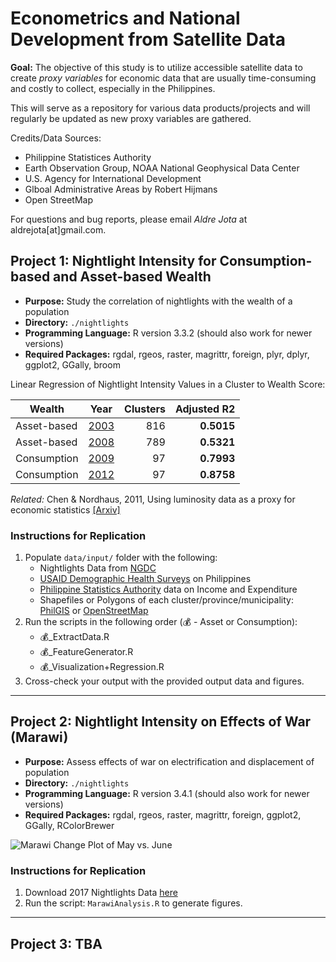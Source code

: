 # Econometrics and National Development from Satellite Data

**Goal:** The objective of this study is to utilize accessible satellite data to create *proxy variables* for economic data that are usually time-consuming and costly to collect, especially in the Philippines. 

This will serve as a repository for various data products/projects and will regularly be updated as new proxy variables are gathered.

Credits/Data Sources:

* Philippine Statistices Authority
* Earth Observation Group, NOAA National Geophysical Data Center
* U.S. Agency for International Development
* Glboal Administrative Areas by Robert Hijmans
* Open StreetMap

For questions and bug reports, please email *Aldre Jota* at aldrejota[at]gmail.com.

## Project 1: Nightlight Intensity for Consumption-based and Asset-based Wealth

* **Purpose:** Study the correlation of nightlights with the wealth of a population
* **Directory:** ```./nightlights```
* **Programming Language:** R version 3.3.2 (should also work for newer versions)
* **Required Packages:** rgdal, rgeos, raster, magrittr, foreign, plyr, dplyr, ggplot2, GGally, broom

Linear Regression of Nightlight Intensity Values in a Cluster to Wealth Score:

| Wealth   | Year        | Clusters  | Adjusted R2|
| ---------|:-------:| -----:|-----------:|
| Asset-based    | [2003](https://github.com/aldrejota/satellite-econometrics/blob/master/figures/nightlight_regression_2003.png) | 816 |	**0.5015** |
| Asset-based    | [2008](https://github.com/aldrejota/satellite-econometrics/blob/master/figures/nightlight_regression_2008.png) | 789| **0.5321** |
| Consumption | [2009](https://github.com/aldrejota/satellite-econometrics/blob/master/figures/nightlight_regression_2009.png) | 97| **0.7993** |
| Consumption | [2012](https://github.com/aldrejota/satellite-econometrics/blob/master/figures/nightlight_regression_2012.png) | 97 | **0.8758** |

*Related:* Chen & Nordhaus, 2011, Using luminosity data as a proxy for
economic statistics [[Arxiv]](http://www.econ.yale.edu/~nordhaus/homepage/documents/CN_lumen_PNAS_2011.pdf)

### Instructions for Replication

1. Populate ```data/input/``` folder with the following:
	* Nightlights Data from [NGDC](https://ngdc.noaa.gov/eog/dmsp/downloadV4composites.html)
	* [USAID Demographic Health Surveys](http://dhsprogram.com/data/) on Philippines
	* [Philippine Statistics Authority](https://psa.gov.ph/tags/income-and-expenditure) data on Income and Expenditure
	* Shapefiles or Polygons of each cluster/province/municipality: [PhilGIS](philgis.org) or [OpenStreetMap](https://www.openstreetmap.org)
2. Run the scripts in the following order (💰 - Asset or Consumption):
	* 💰_ExtractData.R
	* 💰_FeatureGenerator.R
	* 💰_Visualization+Regression.R
3. Cross-check your output with the provided output data and figures.

---

## Project 2: Nightlight Intensity on Effects of War (Marawi)

* **Purpose:** Assess effects of war on electrification and displacement of population
* **Directory:** ```./nightlights```
* **Programming Language:** R version 3.4.1 (should also work for newer versions)
* **Required Packages:** rgdal, rgeos, raster, magrittr, foreign, ggplot2, GGally, RColorBrewer

![Marawi Change Plot of May vs. June](https://github.com/aldrejota/satelllite-econometrics/blob/master/figures/Marawi_Change_MayVsJune.png)

### Instructions for Replication

1. Download 2017 Nightlights Data [here](https://ngdc.noaa.gov/eog/viirs/download_dnb_composites.html)
2. Run the script: ```MarawiAnalysis.R``` to generate figures.

---

## Project 3: TBA

